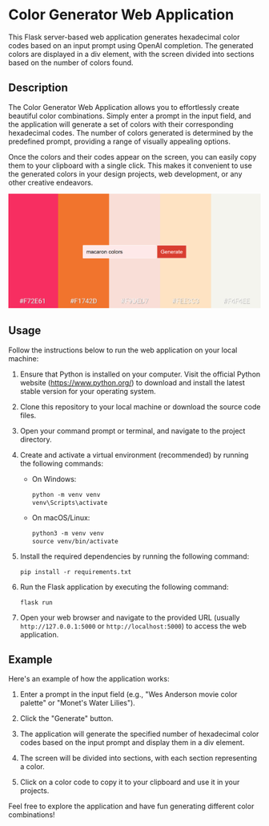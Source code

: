 # Color Generator Web Application

This Flask server-based web application generates hexadecimal color codes based on an input prompt using OpenAI completion. The generated colors are displayed in a div element, with the screen divided into sections based on the number of colors found.

## Description

The Color Generator Web Application allows you to effortlessly create beautiful color combinations. Simply enter a prompt in the input field, and the application will generate a set of colors with their corresponding hexadecimal codes. The number of colors generated is determined by the predefined prompt, providing a range of visually appealing options.

Once the colors and their codes appear on the screen, you can easily copy them to your clipboard with a single click. This makes it convenient to use the generated colors in your design projects, web development, or any other creative endeavors.

![Macaron Colors](macaron.png)

## Usage

Follow the instructions below to run the web application on your local machine:

1. Ensure that Python is installed on your computer. Visit the official Python website (https://www.python.org/) to download and install the latest stable version for your operating system.

2. Clone this repository to your local machine or download the source code files.

3. Open your command prompt or terminal, and navigate to the project directory.

4. Create and activate a virtual environment (recommended) by running the following commands:

   - On Windows:

     ```
     python -m venv venv
     venv\Scripts\activate
     ```

   - On macOS/Linux:
     ```
     python3 -m venv venv
     source venv/bin/activate
     ```

5. Install the required dependencies by running the following command:

   ```
   pip install -r requirements.txt
   ```

6. Run the Flask application by executing the following command:

   ```
   flask run
   ```

7. Open your web browser and navigate to the provided URL (usually `http://127.0.0.1:5000` or `http://localhost:5000`) to access the web application.

## Example

Here's an example of how the application works:

1. Enter a prompt in the input field (e.g., "Wes Anderson movie color palette" or "Monet's Water Lilies").

2. Click the "Generate" button.

3. The application will generate the specified number of hexadecimal color codes based on the input prompt and display them in a div element.

4. The screen will be divided into sections, with each section representing a color.

5. Click on a color code to copy it to your clipboard and use it in your projects.

Feel free to explore the application and have fun generating different color combinations!
